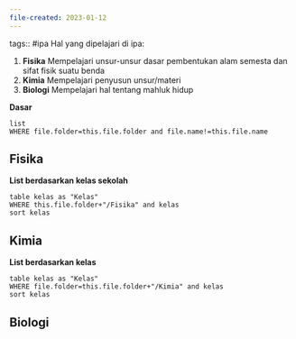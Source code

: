 ```yaml
---
file-created: 2023-01-12
---
```

tags:: #ipa
Hal yang dipelajari di ipa:
1. **Fisika**
    Mempelajari unsur-unsur dasar pembentukan alam semesta dan sifat fisik suatu benda
2. **Kimia**
     Mempelajari penyusun unsur/materi
3. **Biologi**
    Mempelajari hal tentang mahluk hidup

**Dasar**

```dataview
list 
WHERE file.folder=this.file.folder and file.name!=this.file.name
```

## Fisika
**List berdasarkan kelas sekolah**

```dataview
table kelas as "Kelas"
WHERE this.file.folder+"/Fisika" and kelas
sort kelas
```

## Kimia
**List berdasarkan kelas**
```dataview
table kelas as "Kelas"
WHERE file.folder=this.file.folder+"/Kimia" and kelas
sort kelas
```

## Biologi



